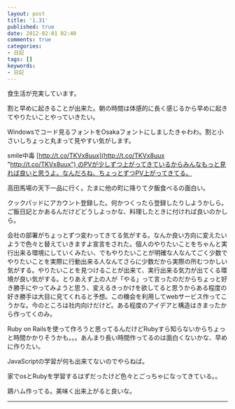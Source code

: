 ```yaml
---
layout: post
title: '1.31'
published: true
date: 2012-02-01 02:40
comments: true
categories:
- 日記
tags: []
keywords:
- 日記
---
```

食生活が充実しています。

割と早めに起きることが出来た。朝の時間は体感的に長く感じるから早めに起きてやりたいことやっていきたい。

Windowsでコード見るフォントをOsakaフォントにしましたきゃわわ。割と小さいしちょっと丸まって見やすい気がします。

smile中毒 [http://t.co/TKVx8uux](http://t.co/TKVx8uux "http://t.co/TKVx8uux") のPVが少しずつ上がってきているからみんなもっと見れば良いと思うよ。なんだろね、ちょっとずつPV上がってきてる。

高田馬場の天下一品に行く。たまに他の町に降りて夕飯食べるの面白い。

クックパッドにアカウント登録した。何かつくったら登録したりしようかしら。ご飯日記とかあるんだけどどうしよっかな、料理したときに付ければ良いのかしら。

会社の部署がちょっとずつ変わってきてる気がする。なんか良い方向に変えたいようで色々と替えていきますよ宣言をされた。個人のやりたいことをちゃんと実行出来る環境にしていくみたい、でもやりたいことが明確な人なんてごく少数でやりたいことを実際に行動出来る人なんてさらに少数だから実際の所むつかしい気がする。やりたいことを見つけることが出来て、実行出来る気力が出てくる環境が良い気がする。とりあえず上の人が「やる」って言ったのだからちょっと好き勝手にやってみようと思う、変えるきっかけを欲してると思うからある程度の好き勝手は大目に見てくれると予想。この機会を利用してwebサービス作ってこうかな。今のところは社内向けだけど。ある程度のアイデアと構造はきまったから作ってくのみ。

Ruby on Railsを使って作ろうと思ってるんだけどRubyすら知らないからちょっと時間かかりそうかも。。。あんまり長い時間作ってるのは面白くないかな、早めに作りたい。

JavaScriptの学習が何も出来てないのでやらねば。

家でosとRubyを学習するはずだったけど色々とごっちゃになってきている。。

鶏ハム作ってる。美味く出来上がると良いな。

---

